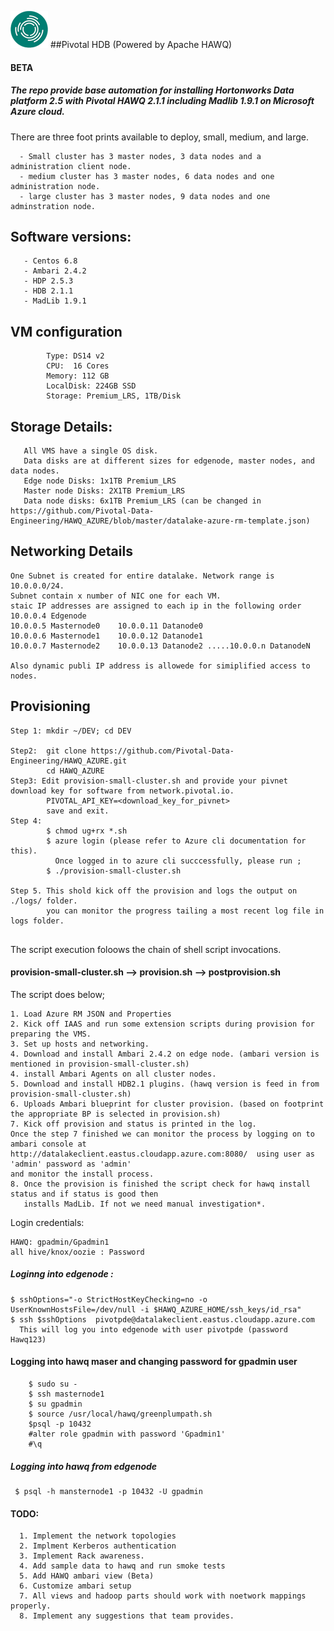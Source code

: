 ![alt text](https://github.com/Pivotal-Data-Engineering/HAWQ_AZURE/blob/master/HDB-icon.png "Logo") 
##Pivotal HDB (Powered by Apache HAWQ) 
#### **BETA**
##### The repo provide base automation for installing Hortonworks Data platform 2.5 with Pivotal HAWQ 2.1.1 including Madlib 1.9.1 on Microsoft Azure cloud.

There are three foot prints available to deploy, small, medium, and large. 

```
  - Small cluster has 3 master nodes, 3 data nodes and a administration client node.
  - medium cluster has 3 master nodes, 6 data nodes and one administration node.
  - large cluster has 3 master nodes, 9 data nodes and one adminstration node.
```
## Software versions:
```
   - Centos 6.8
   - Ambari 2.4.2
   - HDP 2.5.3
   - HDB 2.1.1
   - MadLib 1.9.1
```

## VM configuration
```
        Type: DS14 v2
        CPU:  16 Cores
        Memory: 112 GB
        LocalDisk: 224GB SSD
        Storage: Premium_LRS, 1TB/Disk
```    

## Storage Details:
```
   All VMS have a single OS disk.
   Data disks are at different sizes for edgenode, master nodes, and data nodes.
   Edge node Disks: 1x1TB Premium_LRS
   Master node Disks: 2X1TB Premium_LRS
   Data node disks: 6x1TB Premium_LRS (can be changed in https://github.com/Pivotal-Data-Engineering/HAWQ_AZURE/blob/master/datalake-azure-rm-template.json)
```   
## Networking Details   
```
One Subnet is created for entire datalake. Network range is 10.0.0.0/24.
Subnet contain x number of NIC one for each VM.
staic IP addresses are assigned to each ip in the following order
10.0.0.4 Edgenode
10.0.0.5 Masternode0    10.0.0.11 Datanode0
10.0.0.6 Masternode1    10.0.0.12 Datanode1
10.0.0.7 Masternode2    10.0.0.13 Datanode2 .....10.0.0.n DatanodeN

Also dynamic publi IP address is allowede for simiplified access to nodes. 
```
## Provisioning
```
Step 1: mkdir ~/DEV; cd DEV

Step2:  git clone https://github.com/Pivotal-Data-Engineering/HAWQ_AZURE.git
        cd HAWQ_AZURE
Step3: Edit provision-small-cluster.sh and provide your pivnet download key for software from network.pivotal.io.
        PIVOTAL_API_KEY=<download_key_for_pivnet> 
        save and exit.
Step 4: 
        $ chmod ug+rx *.sh
        $ azure login (please refer to Azure cli documentation for this).
          Once logged in to azure cli succcessfully, please run ;
        $ ./provision-small-cluster.sh
        
Step 5. This shold kick off the provision and logs the output on ./logs/ folder.
        you can monitor the progress tailing a most recent log file in logs folder.
        
```        
The script execution foloows the chain of shell script invocations.
#### provision-small-cluster.sh --> provision.sh --> postprovision.sh

The script does below;
```
1. Load Azure RM JSON and Properties
2. Kick off IAAS and run some extension scripts during provision for preparing the VMS.
3. Set up hosts and networking.
4. Download and install Ambari 2.4.2 on edge node. (ambari version is mentioned in provision-small-cluster.sh)
4. install Ambari Agents on all cluster nodes.
5. Download and install HDB2.1 plugins. (hawq version is feed in from provision-small-cluster.sh)
6. Uploads Ambari blueprint for cluster provision. (based on footprint the appropriate BP is selected in provision.sh)
7. Kick off provision and status is printed in the log.
Once the step 7 finished we can monitor the process by logging on to ambari console at 
http://datalakeclient.eastus.cloudapp.azure.com:8080/  using user as 'admin' password as 'admin'
and monitor the install process.
8. Once the provision is finished the script check for hawq install status and if status is good then 
   installs MadLib. If not we need manual investigation*.
```

Login credentials:
```
HAWQ: gpadmin/Gpadmin1
all hive/knox/oozie : Password
```
##### Loginng into edgenode :
```
$ sshOptions="-o StrictHostKeyChecking=no -o UserKnownHostsFile=/dev/null -i $HAWQ_AZURE_HOME/ssh_keys/id_rsa"
$ ssh $sshOptions  pivotpde@datalakeclient.eastus.cloudapp.azure.com
  This will log you into edgenode with user pivotpde (password Hawq123)
```  
#### Logging into hawq maser and changing password for gpadmin user
```
    $ sudo su -
    $ ssh masternode1
    $ su gpadmin
    $ source /usr/local/hawq/greenplumpath.sh
    $psql -p 10432
    #alter role gpadmin with password 'Gpadmin1'
    #\q
```    
##### Logging into hawq from edgenode
```
 $ psql -h mansternode1 -p 10432 -U gpadmin  
```

#### TODO:
```
  1. Implement the network topologies
  2. Implment Kerberos authentication
  3. Implement Rack awareness.
  4. Add sample data to hawq and run smoke tests
  5. Add HAWQ ambari view (Beta)
  6. Customize ambari setup
  7. All views and hadoop parts should work with noetwork mappings properly.
  8. Implement any suggestions that team provides.
  
